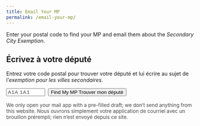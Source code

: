 ```yaml
---
title: Email Your MP
permalink: /email-your-mp/
---
```


<section class="section">
  <div class="lang-en">
    <p>Enter your postal code to find your MP and email them about the <em>Secondary City Exemption</em>.</p>
  </div>
  <div class="lang-fr">
    <h1>Écrivez à votre député</h1>
    <p>Entrez votre code postal pour trouver votre député et lui écrire au sujet de l’<em>exemption pour les villes secondaires</em>.</p>
  </div>

  <form class="mp-lookup" onsubmit="return false;">
    <label for="pc" class="sr-only">Postal code / Code postal</label>
    <input id="pc" name="pc" placeholder="A1A 1A1" inputmode="text" autocomplete="postal-code" maxlength="7">
    <button type="button" class="btn primary" id="lookupBtn">
      <span class="lang-en">Find My MP</span>
      <span class="lang-fr">Trouver mon député</span>
    </button>
  </form>

  <div id="mpResult" class="mp-result" hidden></div>

  <p class="note">
    <span class="lang-en">We only open your mail app with a pre-filled draft; we don’t send anything from this website.</span>
    <span class="lang-fr">Nous ouvrons simplement votre application de courriel avec un brouillon prérempli; rien n’est envoyé depuis ce site.</span>
  </p>
</section>

<script>
(function(){
  const resultEl = document.getElementById('mpResult');
  const btn = document.getElementById('lookupBtn');
  const input = document.getElementById('pc');

  // CC address (falls back to info@airchoice.ca if not set in _config.yml -> brand.email)
  const ccAddress = "{{ site.brand.email | default: 'info@airchoice.ca' }}";

  // Brand/site link appended to the email body
  const infoURL = "https://airchoice.ca";

  // Valid Canadian postal code (FSAs without D, F, I, O, Q, U)
  const pcRegex = /^[ABCEGHJ-NPRSTVXY]\d[ABCEGHJ-NPRSTV-Z][ -]?\d[ABCEGHJ-NPRSTV-Z]\d$/i;

  const t = (en, fr) => document.documentElement.classList.contains('show-fr') ? fr : en;
  const normalizePC = v => (v||'').toUpperCase().replace(/\s+/g,'');                // K1A0B1
  const prettyPC    = v => v.replace(/^([A-Z]\d[A-Z])(\d[A-Z]\d)$/,'$1 $2');        // K1A 0B1

  const pickMP = list => (list || []).find(r =>
    /house of commons/i.test(r.representative_set_name || '') ||
    /(member of parliament|^mp$)/i.test(r.elected_office || '')
  ) || null;

  async function lookupByPostcode(pc) {
    // 1) Try postcode endpoint (includes centroid/concordance reps)
    const url = `https://represent.opennorth.ca/postcodes/${encodeURIComponent(pc)}/`;
    const res = await fetch(url, { headers: { 'Accept':'application/json' }});
    if (!res.ok) throw new Error('postcode lookup failed');
    const data = await res.json();

    const reps = []
      .concat(data.representatives_centroid || [])
      .concat(data.representatives_concordance || []);

    let mp = pickMP(reps);

    // 2) Fallback: resolve via coordinates to the House of Commons set
    if (!mp && data.centroid && Array.isArray(data.centroid.coordinates)) {
      const [lng, lat] = data.centroid.coordinates;
      const pointUrl = `https://represent.opennorth.ca/representatives/house-of-commons/?point=${lat},${lng}`;
      const r2 = await fetch(pointUrl, { headers: { 'Accept':'application/json' }});
      if (r2.ok) {
        const j2 = await r2.json();
        mp = pickMP(j2.objects);
      }
    }
    return { mp, pcPretty: prettyPC(pc) };
  }

  function render(mp, pcPretty){
    if (!mp) {
      resultEl.hidden = false;
      resultEl.innerHTML = `
        <div class="notice error">
          ${t("We couldn’t find the MP for that postal code. Please check the code or use the House of Commons search.",
               "Nous n’avons pas trouvé le député pour ce code postal. Veuillez vérifier le code ou utiliser la recherche de la Chambre des communes.")}
          <br><a href="https://www.ourcommons.ca/members/en" target="_blank" rel="noopener">
            ${t("Search on ourcommons.ca","Chercher sur ourcommons.ca")}
          </a>
        </div>`;
      return;
    }

    const subjectEN = "Support a codeshare-only exemption for secondary Canadian cities";
    const subjectFR = "Appuyer une dérogation conditionnelle au partage de code pour les villes secondaires";

    const bodyEN = `Dear ${mp.name ? "MP " + mp.name : "Member of Parliament"},%0D%0A%0D%0A`
      + `As a constituent (${pcPretty}), I’m asking you to support a narrow, codeshare-only exemption in Canada’s Air Transport Agreements. `
      + `It would allow foreign airlines to exceed bilateral caps only when flying to designated Canadian secondary cities `
      + `under a mandatory codeshare with a Canadian carrier. This improves affordability and keeps long-haul traffic in Canada.%0D%0A%0D%0A`
      + `Thank you for your attention.%0D%0A%0D%0AMore info: ${infoURL}`;

    const bodyFR = `Bonjour ${mp.name ? "Monsieur/Madame " + mp.name : "député(e)"},%0D%0A%0D%0A`
      + `À titre d’électeur (${pcPretty}), je vous demande d’appuyer une dérogation ciblée et conditionnelle au partage de code `
      + `dans les accords de transport aérien du Canada. Elle permettrait des dessertes au-delà des plafonds bilatéraux uniquement vers des villes secondaires `
      + `désignées, lorsque les vols sont exploités en partage de code avec une compagnie canadienne.%0D%0A%0D%0A`
      + `Merci de votre attention.%0D%0A%0D%0APour en savoir plus : ${infoURL}`;

    const isFr = document.documentElement.classList.contains('show-fr');
    const subject = encodeURIComponent(isFr ? subjectFR : subjectEN);
    const body    = isFr ? bodyFR : bodyEN;

    // *** CC added here ***
    const mailto =
      `mailto:${encodeURIComponent(mp.email || "")}`
      + `?cc=${encodeURIComponent(ccAddress)}`
      + `&subject=${subject}&body=${body}`;

    resultEl.hidden = false;
    resultEl.innerHTML = `
      <div class="mp-card">
        <div class="mp-main">
          <h3>${mp.name || t("Member of Parliament","Député(e)")}</h3>
          <p>
            ${mp.party_name ? `<strong>${mp.party_name}</strong> · ` : ""}${mp.district_name || ""}
            ${mp.email ? `<br><a href="mailto:${mp.email}">${mp.email}</a>` : ""}
            ${(mp.offices && mp.offices[0] && mp.offices[0].tel) ? `<br>${mp.offices[0].tel}` : ""}
            ${mp.url ? `<br><a href="${mp.url}" target="_blank" rel="noopener">${t("Website","Site web")}</a>` : ""}
          </p>
        </div>
        <div class="mp-actions">
          ${mp.email ? `<a class="btn primary" href="${mailto}">${t("Compose Email","Écrire un courriel")}</a>`
                     : `<div class="notice">${t("No email found. Use the website link above or call the constituency office.",
                                               "Aucun courriel trouvé. Utilisez le site web ci-dessus ou téléphonez au bureau de circonscription.")}</div>`}
        </div>
      </div>`;
  }

  btn.addEventListener('click', async () => {
    const raw = input.value.trim();
    if (!pcRegex.test(raw)) {
      resultEl.hidden = false;
      resultEl.innerHTML = `<div class="notice error">${t("Please enter a valid Canadian postal code (e.g., K1A 0B1).",
                                                           "Veuillez entrer un code postal canadien valide (p. ex. K1A 0B1).")}</div>`;
      return;
    }
    const pc = normalizePC(raw);
    resultEl.hidden = false;
    resultEl.innerHTML = `<div class="notice">${t("Looking up your MP…","Recherche de votre député…")}</div>`;
    btn.disabled = true; btn.dataset.loading = "1";
    try {
      const { mp, pcPretty } = await lookupByPostcode(pc);
      render(mp, pcPretty);
    } catch (e) {
      console.error(e);
      render(null);
    } finally {
      btn.disabled = false; btn.dataset.loading = "";
    }
  });
})();
</script>

<style>
/* Minimal styles that play nicely with your theme */
.mp-lookup { display:flex; gap:.5rem; flex-wrap:wrap; margin:.5rem 0 1rem }
.mp-lookup input { width:14ch; text-transform:uppercase; font-weight:600; letter-spacing:.05em }
.notice { padding:.75rem 1rem; background:#f5f5f5; border-radius:.5rem }
.notice.error { background:#ffe9e9 }
.mp-card { display:grid; gap:1rem; grid-template-columns: 1fr auto; align-items:center; padding:1rem; border:1px solid #e5e5e5; border-radius:.75rem }
@media (max-width:700px){ .mp-card{ grid-template-columns: 1fr } }
#lookupBtn[data-loading]:after{ content:"…"; margin-left:.35rem; animation:pulse 1s infinite }
@keyframes pulse { 0%{opacity:.4} 50%{opacity:1} 100%{opacity:.4} }
.sr-only { position:absolute; left:-9999px; width:1px; height:1px; overflow:hidden }
.note { margin-top:.5rem; font-size:.95em; opacity:.8 }
</style>
